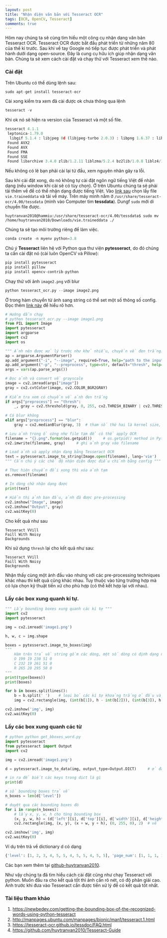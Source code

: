 ```yaml
---
layout: post
title: "Nhận diện văn bản với Tesseract OCR"
tags: [OCR, OpenCV, Tesseract]
comments: true
---
```


Hôm nay chúng ta sẽ cùng tìm hiểu một công cụ nhận dạng văn bản Tesseract OCR. Tesseract OCR được bắt đầu phát triển từ những năm 80 của thế kì trước. Sau khi về tay Google nó tiếp tục được phát triển và phát hành dưới dạng open-source. Đây là cung cụ hữu ích giúp nhận dạng văn bản. Chúng ta sẽ xem cách cài đặt và chạy thử với Tesseract xem thế nào.

### Cài đặt 
Trên Ubuntu có thể dùng lệnh sau:
```python
sudo apt-get install tesseract-ocr
```
Cài xong kiểm tra xem đã cài được ok chưa thông qua lệnh
```python
tesseract -v
```
Khi ok nó sẽ hiện ra version của Tesseract và một số file.
```python
tesseract 4.1.1
 leptonica-1.79.0
  libgif 5.1.4 : libjpeg 8d (libjpeg-turbo 2.0.3) : libpng 1.6.37 : libtiff 4.1.0 : zlib 1.2.11 : libwebp 0.6.1 : libopenjp2 2.3.1
 Found AVX2
 Found AVX
 Found FMA
 Found SSE
 Found libarchive 3.4.0 zlib/1.2.11 liblzma/5.2.4 bz2lib/1.0.8 liblz4/1.9.2 libzstd/1.4.4
```
Nếu không có lẽ bạn phải cài lại từ đầu, xem nguyên nhân gây ra lỗi. 

Sau khi cài đặt xong, do nó không tự cài đặt ngôn ngữ tiếng Việt để nhận dạng (nếu window khi cài sẽ có tùy chọn). Ở trên Ubuntu chúng ta sẽ phải tải thêm về để có thể nhận dạng được tiếng Việt. Vào [link sau](https://github.com/tesseract-ocr/tessdata) chọn lấy file `vie.traineddata` và tải về máy. Trên máy mình nằm ở `/usr/share/tesseract-ocr/4.00/tessdata` (mình vào Computer tìm **tessdata**). Dungf `sudo` mới di chuyển file được.
```
huytranvan2010@hammiu:/usr/share/tesseract-ocr/4.00/tessdata$ sudo mv /home/huytranvan2010/Downloads/vie.traineddata ./
```

Chúng ta sẽ tạo môi trường riêng để làm việc.

```python
conda create -n myenv python=3.8
```

Chú ý **Tesseract** liên hệ với Python qua thư viện **pytesseract**, do đó chúng ta cần cài đặt nó (cài luôn OpenCV và Pillow):

```python
pip install pytesseract
pip install pillow
pip install opencv-contrib-python
```

Chạy thử với ảnh `image2.png` với blur
```python
python tesseract_ocr.py --image image2.png
```

Ở trong hàm chuyển từ ảnh sang string có thể set một số thông số config. Đọc thêm [link này](http://manpages.ubuntu.com/manpages/bionic/man1/tesseract.1.html) để hiểu rõ hơn.
```python
# Hướng dẫn chạy
# python tesseract_ocr.py --image image1.png
from PIL import Image
import pytesseract
import argparse
import cv2
import os

""" Ảnh nên được xử lý trước như khử nhiễu, chuyển về đen trắng... sẽ cho kết quả tốt hơn đới với Tesseract """
ap = argparse.ArgumentParser()
ap.add_argument("-i", "--image", required=True, help="path to the input image")
ap.add_argument("-p", "--preprocess", type=str, default="thresh", help="kind of image pre-processing")
args = vars(ap.parse_args())

# Đọc ảnh và convert về grayscale
image = cv2.imread(args["image"])
gray = cv2.cvtColor(image, cv2.COLOR_BGR2GRAY)
 
# Kiểm tra xem có chuyển về ảnh đen trắng 
if args["preprocess"] == "thresh":
	_, gray = cv2.threshold(gray, 0, 255, cv2.THRESH_BINARY | cv2.THRESH_OTSU)		# trả về 2 tham số threshold và image
 
# Có blur không
elif args["preprocess"] == "blur":
	gray = cv2.medianBlur(gray, 3)	# tham số thứ hai là kernel size, giảm salt và pepper noise

# Lưu ảnh trong ổ cứng như file tạm để có thể apply OCR
filename = "{}.png".format(os.getpid())		# os.getpid() method in Python is used to get the process ID of the current process, trả về 1 số nguyên
cv2.imwrite(filename, gray)		# ghi ảnh gray vào filename

# Load ảnh và apply nhận dạng bằng Tesseract OCR
text = pytesseract.image_to_string(Image.open(filename), lang='vie')	# có nhiều ngông ngữ thì trong lang các ngôn ngữ cách nhau bằng dấu  +
""" Cần chú ý các chế độ nhận diện được điều chỉnh bằng config """

# Thực hiện chuyển đổi xong thì xóa ảnh tạm
os.remove(filename)

# In dòng chữ nhận dạng được
print(text)
 
# Hiển thị ảnh ban đầu, ảnh đã được pre-processing
cv2.imshow("Image", image)
cv2.imshow("Output", gray)
cv2.waitKey(0)
```

Cho kết quả như sau
```
Tesseract VVill
Faill With Noisy
Dackgrounds
```
Khi sử dụng `thresh` lại cho kết quả như sau:
```
Tesseract VVill
Faill With Noisy
Dackgrounds
```
Nhận thấy cùng một ảnh đầu vào nhưng với các pre-processing techniques khác nhau thì kết quả cũng khác nhau. Tuy thuộc vào từng trường hợp mà có lựa chọn kỹ thuật tiền xử cho phù hợp (có thể kết hợp lại với nhau).

### Lấy các box xung quanh kí tự.
```python
""" Lấy bounding boxes xung quanh các kí tự """
import cv2
import pytesseract

img = cv2.imread('image1.png')

h, w, c = img.shape

boxes = pytesseract.image_to_boxes(img) 
""" 
    Hàm trên trả về string gồm các dòng, một số dòng có định dạng như sau
    O 199 19 230 51 0
    C 232 19 261 51 0
    R 265 20 295 50 0
"""
print(type(boxes))
print(boxes)

for b in boxes.splitlines():
    b = b.split(' ')    # loại bỏ các kí tự khoảng trắng ở đầu và cuối
    img = cv2.rectangle(img, (int(b[1]), h - int(b[2])), (int(b[3]), h - int(b[4])), (0, 255, 0), 2)

cv2.imshow('img', img)
cv2.waitKey(0)
```
### Lấy các box xung quanh các từ

```python
# python python get_bboxes_word.py
import pytesseract
from pytesseract import Output
import cv2

img = cv2.imread('image1.png')

d = pytesseract.image_to_data(img, output_type=Output.DICT)     # ở đây để output_type=Output.DICT để trả về dạng dictionary

# in ra để biết các keys trong dict là gì
print(d)

# số bounding boxes trả về
n_boxes = len(d['level'])

# duyệt qua các bounding boxes đó
for i in range(n_boxes):
    # lấy x, y, w, h cho từng bounding box
    (x, y, w, h) = (d['left'][i], d['top'][i], d['width'][i], d['height'][i])
    cv2.rectangle(img, (x, y), (x + w, y + h), (0, 255, 0), 2)  # vẽ

cv2.imshow('img', img)
cv2.waitKey(0)
```
Ví dụ trên trả về dictionary d có dạng
```python
{'level': [1, 2, 3, 4, 5, 5, 4, 5, 5, 4, 5, 5], 'page_num': [1, 1, 1, 1, 1, 1, 1, 1, 1, 1, 1, 1], 'block_num': [0, 1, 1, 1, 1, 1, 1, 1, 1, 1, 1, 1], 'par_num': [0, 0, 1, 1, 1, 1, 1, 1, 1, 1, 1, 1], 'line_num': [0, 0, 0, 1, 1, 1, 2, 2, 2, 3, 3, 3], 'word_num': [0, 0, 0, 0, 1, 2, 0, 1, 2, 0, 1, 2], 'left': [0, 24, 24, 51, 51, 161, 106, 106, 150, 24, 24, 199], 'top': [0, 19, 19, 19, 19, 19, 67, 68, 67, 108, 109, 108], 'width': [318, 271, 271, 216, 99, 106, 105, 33, 61, 271, 164, 96], 'height': [159, 121, 121, 41, 41, 41, 28, 27, 28, 32, 31, 32], 'conf': ['-1', '-1', '-1', '-1', 95, 96, '-1', 96, 96, '-1', 96, 96], 'text': ['', '', '', '', 'Noisy', 'image', '', 'to', 'test', '', 'Tesseract', 'OCR']}
```

Các bạn xem thêm tại [github-huytranvan2010](https://github.com/huytranvan2010/Tesseract-Guide).

Như vậy chúng ta đã tìm hiểu cách cài đặt cũng như chạy Tesseract với python. Muốn đầu ra cho kết quả tốt thì ảnh cần rõ nét, có độ phân giải cao. Ảnh trước khi đưa vào Tesseract cần được tiền xử lý để có kết quả tốt nhất.

### Tài liệu tham khảo
1. https://newbedev.com/getting-the-bounding-box-of-the-recognized-words-using-python-tesseract
2. http://manpages.ubuntu.com/manpages/bionic/man1/tesseract.1.html
3. https://tesseract-ocr.github.io/tessdoc/FAQ.html
4. https://github.com/huytranvan2010/Tesseract-Guide

